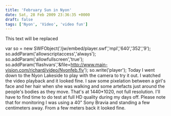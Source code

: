 ```yaml
---
title: 'February Sun in Nyon'
date: Sat, 28 Feb 2009 23:36:35 +0000
draft: false
tags: ['Nyon', 'Video', 'video fun']
---
```


This text will be replaced

var so = new SWFObject('/jw/embed/player.swf','mpl','640','352','9'); so.addParam('allowscriptaccess','always'); so.addParam('allowfullscreen','true'); so.addParam('flashvars','&file=http://www.main-vision.com/richard/video/Nyonfeb.flv'); so.write('player'); Today I went down to the Nyon Lakeside to play with the camera to try it out. I watched the video playback and it looked fine. I saw some pixelation between a girl's face and her hair when she was walking and some artefacts just around the people's bodies as they move. That's at 1440\*1020, not full resolution. I'll have to find time to do test at full HD quality during my days off. Please note that for monitoring I was using a 40" Sony Bravia and standing a few centimeters away. From a few meters back it looked fine.